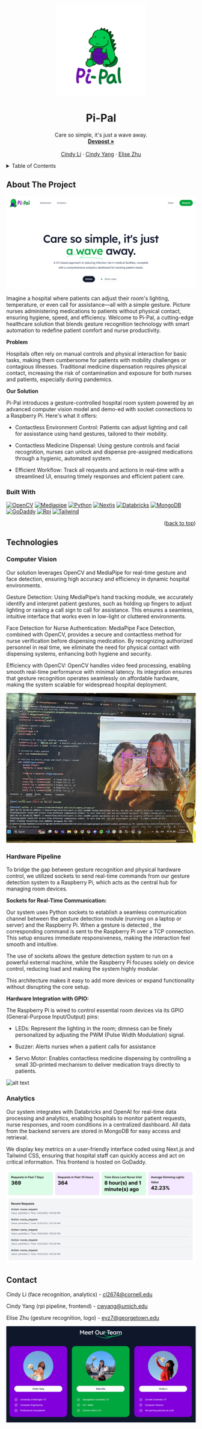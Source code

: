 
<a name="readme-top"></a>
<!-- PROJECT LOGO -->
<br />
<div align="center">
    <img src="pi-pal-text.png" alt="Logo" height="240">

  <h1 align="center">Pi-Pal</h1>

  <p align="center">
    Care so simple, it's just a wave away.
    <br />
    <a href="https://devpost.com/software/pi-pal"><strong>Devpost »</strong></a>
    <br />
    <br />
    <a href="https://www.linkedin.com/in/cindy-li-569a30187/">Cindy Li</a>
    ·
    <a href="https://www.linkedin.com/in/2023cyang/">Cindy Yang</a>
    ·
    <a href="https://www.linkedin.com/in/elise-yz/">Elise Zhu</a>
  </p>
</div>



<!-- TABLE OF CONTENTS -->
<details>
  <summary>Table of Contents</summary>
  <ol>
    <li>
      <a href="#about-the-project">About The Project</a>
      <ul>
        <li><a href="#built-with">Built With</a></li>
      </ul>
    </li>
    <li>
      <a href="#technologies">Technologies</a>
      <ul>
        <li><a href="#roboflow">Roboflow</a></li>
        <li><a href="#streamlit">Streamlit</a></li>
        <li><a href="#matlab">Matlab</a></li>
        <li><a href="#optimizations">Optimizations</a></li>
      </ul>
    </li>
    <li><a href="#contact">Contact</a></li>
    <li><a href="#acknowledgments">Acknowledgments</a></li>
  </ol>
</details>



<!-- ABOUT THE PROJECT -->
## About The Project

![alt text](image.png)

Imagine a hospital where patients can adjust their room's lighting, temperature, or even call for assistance—all with a simple gesture. Picture nurses administering medications to patients without physical contact, ensuring hygiene, speed, and efficiency. Welcome to Pi-Pal, a cutting-edge healthcare solution that blends gesture recognition technology with smart automation to redefine patient comfort and nurse productivity.

**Problem**

Hospitals often rely on manual controls and physical interaction for basic tasks, making them cumbersome for patients with mobility challenges or contagious illnesses.
Traditional medicine dispensation requires physical contact, increasing the risk of contamination and exposure for both nurses and patients, especially during pandemics.

**Our Solution**

Pi-Pal introduces a gesture-controlled hospital room system powered by an advanced computer vision model and demo-ed with socket connections to a Raspberry Pi. Here's what it offers:

- Contactless Environment Control: Patients can adjust lighting and call for assisstance using hand gestures, tailored to their mobility.

- Contactless Medicine Dispensal: Using gesture controls and facial recognition, nurses can unlock and dispense pre-assigned medications through a hygienic, automated system.

- Efficient Workflow: Track all requests and actions in real-time with a streamlined UI, ensuring timely responses and efficient patient care.

### Built With

[![OpenCV][OpenCV]][OpenCV-url]
[![Mediapipe][Mediapipe]][Mediapipe-url]
[![Python][Python]][Python-url]
[![Nextjs][Nextjs]][Nextjs-url]
[![Databricks][Databricks]][Databricks-url]
[![MongoDB][MongoDB]][MongoDB-url]
[![GoDaddy][GoDaddy]][GoDaddy-url]
[![Rpi][Rpi]][Rpi-url]
[![Tailwind][Tailwind]][Tailwind-url]


<p align="right">(<a href="#readme-top">back to top</a>)</p>



<!-- GETTING STARTED -->
## Technologies

### Computer Vision

Our solution leverages OpenCV and MediaPipe for real-time gesture and face detection, ensuring high accuracy and efficiency in dynamic hospital environments.

Gesture Detection: Using MediaPipe’s hand tracking module, we accurately identify and interpret patient gestures, such as holding up fingers to adjust lighting or raising a call sign to call for assistance. This ensures a seamless, intuitive interface that works even in low-light or cluttered environments.

Face Detection for Nurse Authentication: MediaPipe Face Detection, combined with OpenCV, provides a secure and contactless method for nurse verification before dispensing medication. By recognizing authorized personnel in real time, we eliminate the need for physical contact with dispensing systems, enhancing both hygiene and security.

Efficiency with OpenCV: OpenCV handles video feed processing, enabling smooth real-time performance with minimal latency. Its integration ensures that gesture recognition operates seamlessly on affordable hardware, making the system scalable for widespread hospital deployment.

![alt text](image.jpg)

### Hardware Pipeline

To bridge the gap between gesture recognition and physical hardware control, we utilized sockets to send real-time commands from our gesture detection system to a Raspberry Pi, which acts as the central hub for managing room devices.

**Sockets for Real-Time Communication:**

Our system uses Python sockets to establish a seamless communication channel between the gesture detection module (running on a laptop or server) and the Raspberry Pi.
When a gesture is detected , the corresponding command is sent to the Raspberry Pi over a TCP connection. This setup ensures immediate responsiveness, making the interaction feel smooth and intuitive.

The use of sockets allows the gesture detection system to run on a powerful external machine, while the Raspberry Pi focuses solely on device control, reducing load and making the system highly modular.

This architecture makes it easy to add more devices or expand functionality without disrupting the core setup.

**Hardware Integration with GPIO:**

The Raspberry Pi is wired to control essential room devices via its GPIO (General-Purpose Input/Output) pins:

- LEDs: Represent the lighting in the room; dimness can be finely personalized by adjusting the PWM (Pulse Width Modulation) signal.

- Buzzer: Alerts nurses when a patient calls for assistance

- Servo Motor: Enables contactless medicine dispensing by controlling a small 3D-printed mechanism to deliver medication trays directly to patients.

![alt text](image-1.png)

### Analytics

Our system integrates with Databricks and OpenAI for real-time data processing and analytics, enabling hospitals to monitor patient requests, nurse responses, and room conditions in a centralized dashboard. All data from the backend servers are stored in MongoDB for easy access and retrieval.

We display key metrics on a user-friendly interface coded using Next.js and Tailwind CSS, ensuring that hospital staff can quickly access and act on critical information. This frontend is hosted on GoDaddy.

![alt text](image-2.png)

<!-- CONTACT -->
## Contact

Cindy Li (face recognition, analytics) - cl2674@cornell.edu

Cindy Yang (rpi pipeline, frontend) - cwyang@umich.edu

Elise Zhu (gesture recognition, logo) - eyz7@georgetown.edu

![alt text](image-3.png)


<!-- MARKDOWN LINKS & IMAGES -->
<!-- https://www.markdownguide.org/basic-syntax/#reference-style-links -->
[OpenCV]: https://img.shields.io/badge/opencv-5C3EE8?style=for-the-badge&logo=opencv&logoColor=white
[OpenCV-url]: https://opencv.org/
[Mediapipe]: https://img.shields.io/badge/mediapipe-0097A7?style=for-the-badge&logo=mediapipe&logoColor=white
[Mediapipe-url]: https://github.com/google-ai-edge/mediapipe
[Python]: https://img.shields.io/badge/Python-3776AB?style=for-the-badge&logo=python&logoColor=white
[Python-url]: https://www.python.org/
[Nextjs]: https://img.shields.io/badge/Nextjs-000000?style=for-the-badge&logo=Next.js&logoColor=white
[Nextjs-url]: https://nextjs.org/
[Databricks]: https://img.shields.io/badge/databricks-FF3621?style=for-the-badge&logo=Databricks&logoColor=white
[Databricks-url]: https://www.databricks.com/product/open-source
[MongoDB]: https://img.shields.io/badge/MongoDB-47A248?style=for-the-badge&logo=MongoDB&logoColor=white
[MongoDB-url]: https://www.mongodb.com/
[GoDaddy]: https://img.shields.io/badge/GoDaddy-1BDBDB?style=for-the-badge&logo=GoDaddy&logoColor=white
[GoDaddy-url]: https://www.godaddy.com/
[Rpi]: https://img.shields.io/badge/RaspberryPi-A22846?style=for-the-badge&logo=Raspberry-Pi&logoColor=white
[Rpi-url]: https://www.raspberrypi.org/
[Tailwind]: https://img.shields.io/badge/TailwindCSS-06B6D4?style=for-the-badge&logo=Tailwind-CSS&logoColor=white
[Tailwind-url]: https://tailwindcss.com/